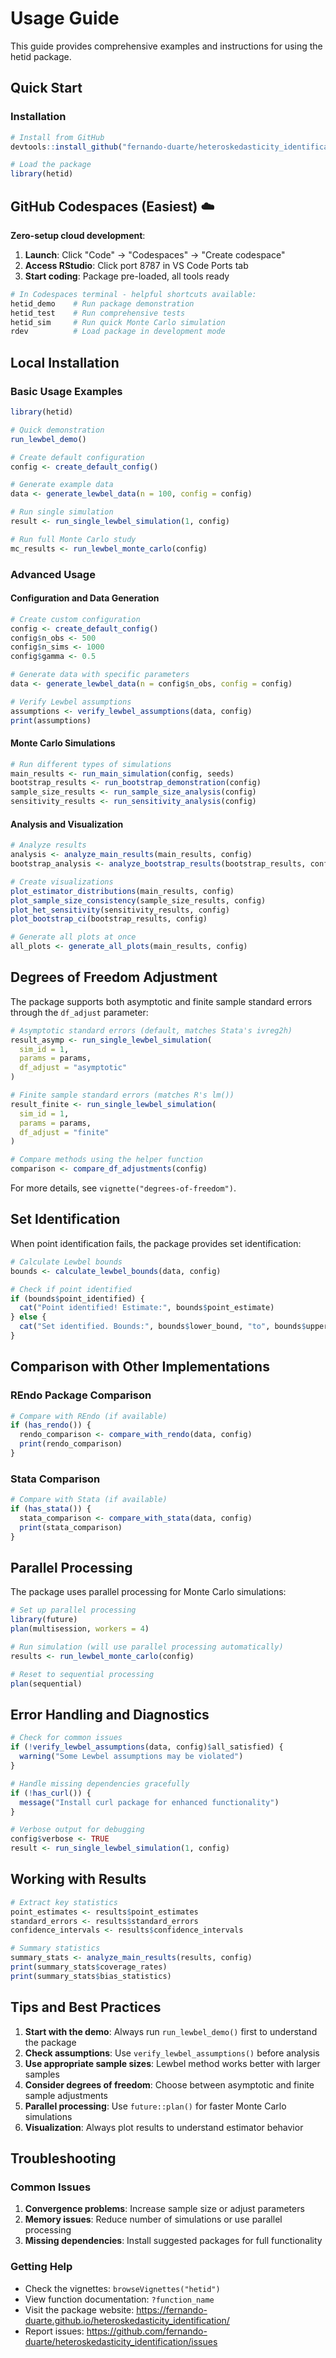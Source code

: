 # Usage Guide

This guide provides comprehensive examples and instructions for using the hetid package.

## Quick Start

### Installation

```r
# Install from GitHub
devtools::install_github("fernando-duarte/heteroskedasticity_identification")

# Load the package
library(hetid)
```

## GitHub Codespaces (Easiest) ☁️

**Zero-setup cloud development**:

1. **Launch**: Click "Code" → "Codespaces" → "Create codespace"
2. **Access RStudio**: Click port 8787 in VS Code Ports tab
3. **Start coding**: Package pre-loaded, all tools ready

```bash
# In Codespaces terminal - helpful shortcuts available:
hetid_demo    # Run package demonstration
hetid_test    # Run comprehensive tests
hetid_sim     # Run quick Monte Carlo simulation
rdev          # Load package in development mode
```

## Local Installation

### Basic Usage Examples

```r
library(hetid)

# Quick demonstration
run_lewbel_demo()

# Create default configuration
config <- create_default_config()

# Generate example data
data <- generate_lewbel_data(n = 100, config = config)

# Run single simulation
result <- run_single_lewbel_simulation(1, config)

# Run full Monte Carlo study
mc_results <- run_lewbel_monte_carlo(config)
```

### Advanced Usage

#### Configuration and Data Generation

```r
# Create custom configuration
config <- create_default_config()
config$n_obs <- 500
config$n_sims <- 1000
config$gamma <- 0.5

# Generate data with specific parameters
data <- generate_lewbel_data(n = config$n_obs, config = config)

# Verify Lewbel assumptions
assumptions <- verify_lewbel_assumptions(data, config)
print(assumptions)
```

#### Monte Carlo Simulations

```r
# Run different types of simulations
main_results <- run_main_simulation(config, seeds)
bootstrap_results <- run_bootstrap_demonstration(config)
sample_size_results <- run_sample_size_analysis(config)
sensitivity_results <- run_sensitivity_analysis(config)
```

#### Analysis and Visualization

```r
# Analyze results
analysis <- analyze_main_results(main_results, config)
bootstrap_analysis <- analyze_bootstrap_results(bootstrap_results, config)

# Create visualizations
plot_estimator_distributions(main_results, config)
plot_sample_size_consistency(sample_size_results, config)
plot_het_sensitivity(sensitivity_results, config)
plot_bootstrap_ci(bootstrap_results, config)

# Generate all plots at once
all_plots <- generate_all_plots(main_results, config)
```

## Degrees of Freedom Adjustment

The package supports both asymptotic and finite sample standard errors through the `df_adjust` parameter:

```r
# Asymptotic standard errors (default, matches Stata's ivreg2h)
result_asymp <- run_single_lewbel_simulation(
  sim_id = 1,
  params = params,
  df_adjust = "asymptotic"
)

# Finite sample standard errors (matches R's lm())
result_finite <- run_single_lewbel_simulation(
  sim_id = 1,
  params = params,
  df_adjust = "finite"
)

# Compare methods using the helper function
comparison <- compare_df_adjustments(config)
```

For more details, see `vignette("degrees-of-freedom")`.

## Set Identification

When point identification fails, the package provides set identification:

```r
# Calculate Lewbel bounds
bounds <- calculate_lewbel_bounds(data, config)

# Check if point identified
if (bounds$point_identified) {
  cat("Point identified! Estimate:", bounds$point_estimate)
} else {
  cat("Set identified. Bounds:", bounds$lower_bound, "to", bounds$upper_bound)
}
```

## Comparison with Other Implementations

### REndo Package Comparison

```r
# Compare with REndo (if available)
if (has_rendo()) {
  rendo_comparison <- compare_with_rendo(data, config)
  print(rendo_comparison)
}
```

### Stata Comparison

```r
# Compare with Stata (if available)
if (has_stata()) {
  stata_comparison <- compare_with_stata(data, config)
  print(stata_comparison)
}
```

## Parallel Processing

The package uses parallel processing for Monte Carlo simulations:

```r
# Set up parallel processing
library(future)
plan(multisession, workers = 4)

# Run simulation (will use parallel processing automatically)
results <- run_lewbel_monte_carlo(config)

# Reset to sequential processing
plan(sequential)
```

## Error Handling and Diagnostics

```r
# Check for common issues
if (!verify_lewbel_assumptions(data, config)$all_satisfied) {
  warning("Some Lewbel assumptions may be violated")
}

# Handle missing dependencies gracefully
if (!has_curl()) {
  message("Install curl package for enhanced functionality")
}

# Verbose output for debugging
config$verbose <- TRUE
result <- run_single_lewbel_simulation(1, config)
```

## Working with Results

```r
# Extract key statistics
point_estimates <- results$point_estimates
standard_errors <- results$standard_errors
confidence_intervals <- results$confidence_intervals

# Summary statistics
summary_stats <- analyze_main_results(results, config)
print(summary_stats$coverage_rates)
print(summary_stats$bias_statistics)
```

## Tips and Best Practices

1. **Start with the demo**: Always run `run_lewbel_demo()` first to understand the package
2. **Check assumptions**: Use `verify_lewbel_assumptions()` before analysis
3. **Use appropriate sample sizes**: Lewbel method works better with larger samples
4. **Consider degrees of freedom**: Choose between asymptotic and finite sample adjustments
5. **Parallel processing**: Use `future::plan()` for faster Monte Carlo simulations
6. **Visualization**: Always plot results to understand estimator behavior

## Troubleshooting

### Common Issues

1. **Convergence problems**: Increase sample size or adjust parameters
2. **Memory issues**: Reduce number of simulations or use parallel processing
3. **Missing dependencies**: Install suggested packages for full functionality

### Getting Help

- Check the vignettes: `browseVignettes("hetid")`
- View function documentation: `?function_name`
- Visit the package website: https://fernando-duarte.github.io/heteroskedasticity_identification/
- Report issues: https://github.com/fernando-duarte/heteroskedasticity_identification/issues
